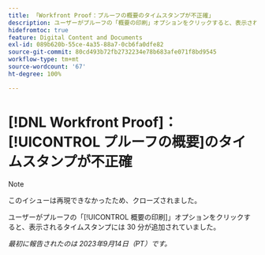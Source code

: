 ```yaml
---
title: 「Workfront Proof：プルーフの概要のタイムスタンプが不正確」
description: ユーザーがプルーフの「概要の印刷」オプションをクリックすると、表示されるタイムスタンプには 30 分が追加されていました。
hidefromtoc: true
feature: Digital Content and Documents
exl-id: 089b620b-55ce-4a35-88a7-0cb6fa0dfe82
source-git-commit: 80cd493b72fb2732234e78b683afe071f8bd9545
workflow-type: tm+mt
source-wordcount: '67'
ht-degree: 100%

---
```


# [!DNL Workfront Proof]：[!UICONTROL プルーフの概要]のタイムスタンプが不正確

>[!NOTE]
>
>このイシューは再現できなかったため、クローズされました。

ユーザーがプルーフの「[!UICONTROL 概要の印刷]」オプションをクリックすると、表示されるタイムスタンプには 30 分が追加されていました。

_最初に報告されたのは 2023年9月14日（PT）です。_

